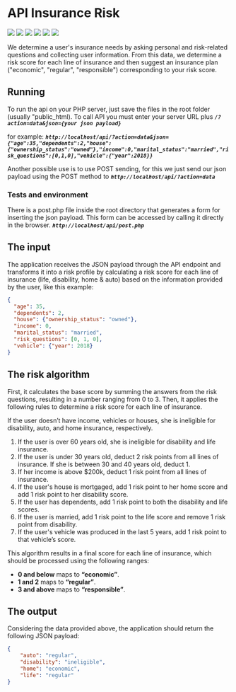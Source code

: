 
# API Insurance Risk

![](https://img.shields.io/github/stars/SamuelPietro/API-Insurance-Risk) ![](https://img.shields.io/github/forks/SamuelPietro/API-Insurance-Risk) ![](https://img.shields.io/github/languages/top/SamuelPietro/API-Insurance-Risk) ![](https://img.shields.io/github/release/SamuelPietro/API-Insurance-Risk) ![](https://img.shields.io/github/issues/SamuelPietro/API-Insurance-Risk) ![](https://img.shields.io/github/repo-size/SamuelPietro/API-Insurance-Risk) 


We determine a user's insurance needs by asking personal and risk-related questions and collecting user information. From this data, we determine a risk score for each line of insurance and then suggest an insurance plan ("economic", "regular", "responsible") corresponding to your risk score.

## Running

To run the api on your PHP server, just save the files in the root folder (usually "public_html).
To call API you must enter your server URL plus 
***`/?action=data&json={your json payload}`***

for example: 
***`http://localhost/api/?action=data&json={"age":35,"dependents":2,"house":{"ownership_status":"owned"},"income":0,"marital_status":"married","risk_questions":[0,1,0],"vehicle":{"year":2018}}`***


Another possible use is to use POST sending, for this we just send our json payload using the POST method to
***`http://localhost/api/?action=data`***

### Tests and environment
There is a post.php file inside the root directory that generates a form for inserting the json payload. This form can be accessed by calling it directly in the browser.
***`http://localhost/api/post.php`***

## The input
The application receives the JSON payload through the API endpoint and transforms it into a risk profile by calculating a risk score for each line of insurance (life, disability, home & auto) based on the information provided by the user, like this example:

```json
{
  "age": 35,
  "dependents": 2,
  "house": {"ownership_status": "owned"},
  "income": 0,
  "marital_status": "married",
  "risk_questions": [0, 1, 0],
  "vehicle": {"year": 2018}
}
```
## The risk algorithm
First, it calculates the base score by summing the answers from the risk questions, resulting in a number ranging from 0 to 3. Then, it applies the following rules to determine a risk score for each line of insurance.

If the user doesn’t have income, vehicles or houses, she is ineligible for disability, auto, and home insurance, respectively.

1. If the user is over 60 years old, she is ineligible for disability and life insurance.
2. If the user is under 30 years old, deduct 2 risk points from all lines of insurance. If she is between 30 and 40 years old, deduct 1.
3. If her income is above $200k, deduct 1 risk point from all lines of insurance.
4. If the user's house is mortgaged, add 1 risk point to her home score and add 1 risk point to her disability score.
5. If the user has dependents, add 1 risk point to both the disability and life scores.
6. If the user is married, add 1 risk point to the life score and remove 1 risk point from disability.
7. If the user's vehicle was produced in the last 5 years, add 1 risk point to that vehicle’s score.

This algorithm results in a final score for each line of insurance, which should be processed using the following ranges:
- **0 and below** maps to **“economic”**.
- **1 and 2** maps to **“regular”**.
- **3 and above** maps to **“responsible”**.

## The output
Considering the data provided above, the application should return the following JSON payload:

```json
{
    "auto": "regular",
    "disability": "ineligible",
    "home": "economic",
    "life": "regular"
}
```

